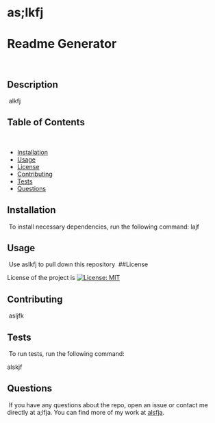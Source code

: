 # as;lkfj
  # Readme Generator
  
  ​
  ## Description
  ​
  alkfj
  ​
  ## Table of Contents 
  ​
  * [Installation](#installation)
  ​
  * [Usage](#usage)
  ​
  * [License](#license)
  ​
  * [Contributing](#contributing)
  ​
  * [Tests](#tests)
  ​
  * [Questions](#questions)
  ​
  ## Installation
  ​
  To install necessary dependencies, run the following command:
  ​
  lajf

  ## Usage
  ​
  Use aslkfj to pull down this repository
  ​
  ##License
  
  License of the project is [![License: MIT](https://img.shields.io/badge/License-MIT-yellow.svg)](https://opensource.org/licenses/MIT)
    
  ## Contributing
  ​
  asljfk
  ​
  ## Tests
  ​
  To run tests, run the following command:​

  alskjf

  ## Questions
  ​
  If you have any questions about the repo, open an issue or contact me directly at a;lfja. You can find more of my work at [alsfja](https://github.com/alsfja/).


